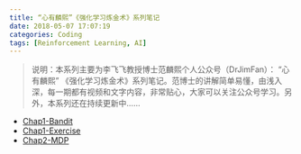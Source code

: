 ```yaml
---
title: “心有麟熙”《强化学习炼金术》系列笔记
date: 2018-05-07 17:07:19
categories: Coding
tags: [Reinforcement Learning, AI]
---
```


>说明：本系列主要为李飞飞教授博士范麟熙个人公众号（DrJimFan）： “心有麟熙” 《强化学习炼金术》系列笔记。范博士的讲解简单易懂，由浅入深，每一期都有视频和文字内容，非常贴心，大家可以关注公众号学习。另外，本系列还在持续更新中……

- [Chap1-Bandit](https://nbviewer.jupyter.org/github/hscspring/All4AI/blob/master/RL-Tutorial/Chap1-Bandit.ipynb)
- [Chap1-Exercise](https://nbviewer.jupyter.org/github/hscspring/All4AI/blob/master/RL-Tutorial/Chap1-Exercise.ipynb)
- [Chap2-MDP](https://nbviewer.jupyter.org/github/hscspring/All4AI/blob/master/RL-Tutorial/Chap2-MDP.ipynb)

